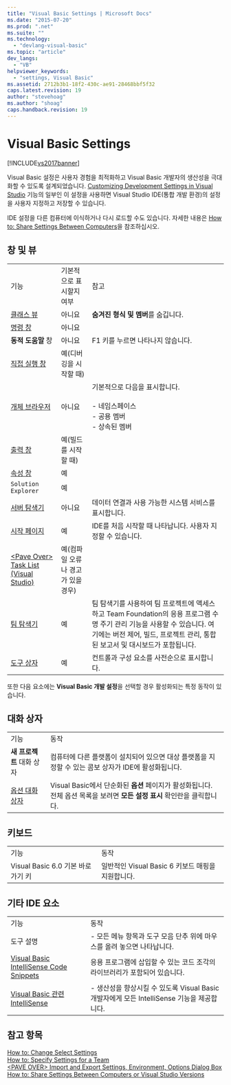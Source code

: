 ```yaml
---
title: "Visual Basic Settings | Microsoft Docs"
ms.date: "2015-07-20"
ms.prod: ".net"
ms.suite: ""
ms.technology: 
  - "devlang-visual-basic"
ms.topic: "article"
dev_langs: 
  - "VB"
helpviewer_keywords: 
  - "settings, Visual Basic"
ms.assetid: 2712b3b1-18f2-430c-ae91-28468bbf5f32
caps.latest.revision: 19
author: "stevehoag"
ms.author: "shoag"
caps.handback.revision: 19
---
```

# Visual Basic Settings
[!INCLUDE[vs2017banner](../../../visual-basic/developing-apps/includes/vs2017banner.md)]

Visual Basic 설정은 사용자 경험을 최적화하고 Visual Basic 개발자의 생산성을 극대화할 수 있도록 설계되었습니다.  [Customizing Development Settings in Visual Studio](http://msdn.microsoft.com/ko-kr/22c4debb-4e31-47a8-8f19-16f328d7dcd3) 기능의 일부인 이 설정을 사용하면 Visual Studio IDE\(통합 개발 환경\)의 설정을 사용자 지정하고 저장할 수 있습니다.  
  
 IDE 설정을 다른 컴퓨터에 이식하거나 다시 로드할 수도 있습니다.  자세한 내용은 [How to: Share Settings Between Computers](http://msdn.microsoft.com/ko-kr/1131fb10-35c1-42da-9cd8-91aa3235b882)을 참조하십시오.  
  
## 창 및 뷰  
  
||||  
|-|-|-|  
|기능|기본적으로 표시할지 여부|참고|  
|[클래스 뷰](/visual-studio/ide/viewing-the-structure-of-code)|아니요|**숨겨진 형식 및 멤버**를 숨깁니다.|  
|[명령 창](/visual-studio/ide/reference/command-window)|아니요||  
|**동적 도움말** 창|아니요|F1 키를 누르면 나타나지 않습니다.|  
|[직접 실행 창](/visual-studio/ide/reference/immediate-window)|예\(디버깅을 시작할 때\)||  
|[개체 브라우저](/visual-studio/ide/viewing-the-structure-of-code)|아니요|기본적으로 다음을 표시합니다.<br /><br /> -   네임스페이스<br />-   공용 멤버<br />-   상속된 멤버|  
|[출력 창](/visual-studio/ide/reference/output-window)|예\(빌드를 시작할 때\)||  
|[속성 창](/visual-studio/ide/reference/properties-window)|예||  
|`Solution Explorer`|예||  
|[서버 탐색기](../Topic/Server%20Explorer.md)|아니요|데이터 연결과 사용 가능한 시스템 서비스를 표시합니다.|  
|[시작 페이지](/visual-studio/ide/customizing-the-start-page-for-visual-studio)|예|IDE를 처음 시작할 때 나타납니다.  사용자 지정할 수 있습니다.|  
|[\<Pave Over\> Task List \(Visual Studio\)](http://msdn.microsoft.com/ko-kr/ce97c0e2-5011-499a-b60a-dc5b9cc22654)|예\(컴파일 오류나 경고가 있을 경우\)||  
|[팀 탐색기](../Topic/Connect%20to%20team%20projects%20in%20Team%20Foundation%20Server.md)|예|팀 탐색기를 사용하여 팀 프로젝트에 액세스하고 Team Foundation의 응용 프로그램 수명 주기 관리 기능을 사용할 수 있습니다.  여기에는 버전 제어, 빌드, 프로젝트 관리, 통합된 보고서 및 대시보드가 포함됩니다.|  
|[도구 상자](/visual-studio/ide/reference/toolbox)|예|컨트롤과 구성 요소를 사전순으로 표시합니다.|  
  
 또한 다음 요소에는 **Visual Basic 개발 설정**을 선택할 경우 활성화되는 특정 동작이 있습니다.  
  
## 대화 상자  
  
|||  
|-|-|  
|기능|동작|  
|**새 프로젝트** 대화 상자|컴퓨터에 다른 플랫폼이 설치되어 있으면 대상 플랫폼을 지정할 수 있는 콤보 상자가 IDE에 활성화됩니다.|  
|[옵션 대화 상자](/visual-studio/ide/reference/options-dialog-box-visual-studio)|Visual Basic에서 단순화된 **옵션** 페이지가 활성화됩니다.  전체 옵션 목록을 보려면 **모든 설정 표시** 확인란을 클릭합니다.|  
  
## 키보드  
  
|||  
|-|-|  
|기능|동작|  
|Visual Basic 6.0 기본 바로 가기 키|일반적인 Visual Basic 6 키보드 매핑을 지원합니다.|  
  
## 기타 IDE 요소  
  
|||  
|-|-|  
|기능|동작|  
|도구 설명|-   모든 메뉴 항목과 도구 모음 단추 위에 마우스를 올려 놓으면 나타납니다.|  
|[Visual Basic IntelliSense Code Snippets](../../../visual-basic/developing-apps/using-ide/intellisense-code-snippets.md)|응용 프로그램에 삽입할 수 있는 코드 조각의 라이브러리가 포함되어 있습니다.|  
|[Visual Basic 관련 IntelliSense](/visual-studio/ide/visual-basic-specific-intellisense)|-   생산성을 향상시킬 수 있도록 Visual Basic 개발자에게 모든 IntelliSense 기능을 제공합니다.|  
  
## 참고 항목  
 [How to: Change Select Settings](http://msdn.microsoft.com/ko-kr/ec70b520-a3e3-43c9-929b-bdc732cd2147)   
 [How to: Specify Settings for a Team](http://msdn.microsoft.com/ko-kr/89eeee3d-dd5e-4815-a45b-c48add63a8aa)   
 [\<PAVE OVER\> Import and Export Settings, Environment, Options Dialog Box](http://msdn.microsoft.com/ko-kr/536fb39a-83a4-4b5b-afd6-8e6c42f980fe)   
 [How to: Share Settings Between Computers or Visual Studio Versions](http://msdn.microsoft.com/ko-kr/1131fb10-35c1-42da-9cd8-91aa3235b882)